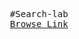 <pre>
  #Search-lab
  <a href="https://camitechsearchlab.vercel.app/" target="_blank" >Browse Link</a>
</pre>
